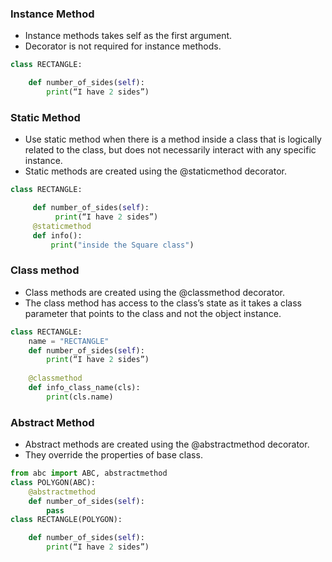 ### **Instance Method**

- Instance methods takes self as the first argument.
- Decorator is not required for instance methods.
~~~python
class RECTANGLE:

    def number_of_sides(self):
        print(“I have 2 sides”)
~~~

### **Static Method**

- Use static method when there is a method inside a class that is logically related to the class, but does not necessarily interact with any specific instance.
- Static methods are created using the @staticmethod decorator.
~~~python
class RECTANGLE:

     def number_of_sides(self):
          print(“I have 2 sides”)
     @staticmethod
     def info():
         print("inside the Square class")
~~~

### **Class method**

- Class methods are created using the @classmethod decorator.
- The class method has access to the class’s state as it takes a class parameter that points to the class and not the object instance.
~~~python
class RECTANGLE:
    name = "RECTANGLE"
    def number_of_sides(self):
        print(“I have 2 sides”)
    
    @classmethod
    def info_class_name(cls):
        print(cls.name)
~~~

### **Abstract Method**

- Abstract methods are created using the @abstractmethod decorator.
- They override the properties of base class.
~~~python
from abc import ABC, abstractmethod
class POLYGON(ABC):
    @abstractmethod
    def number_of_sides(self):
        pass
class RECTANGLE(POLYGON):

    def number_of_sides(self):
        print(“I have 2 sides”)
~~~